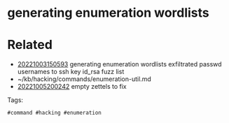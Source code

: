 # generating enumeration wordlists

# Related

- [20221003150593](/zet/20221003150593/README.md) generating enumeration wordlists exfiltrated passwd usernames to ssh key id_rsa fuzz list
- ~/kb/hacking/commands/enumeration-util.md
- [20221005200242](/zet/20221005200242/README.md) empty zettels to fix

Tags:

    #command #hacking #enumeration 
